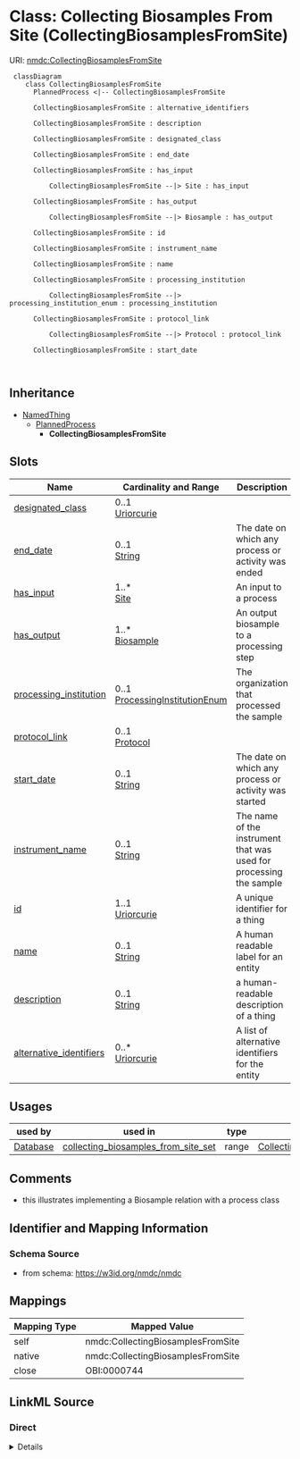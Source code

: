 # Class: Collecting Biosamples From Site (CollectingBiosamplesFromSite)



URI: [nmdc:CollectingBiosamplesFromSite](https://w3id.org/nmdc/CollectingBiosamplesFromSite)




```mermaid
 classDiagram
    class CollectingBiosamplesFromSite
      PlannedProcess <|-- CollectingBiosamplesFromSite
      
      CollectingBiosamplesFromSite : alternative_identifiers
        
      CollectingBiosamplesFromSite : description
        
      CollectingBiosamplesFromSite : designated_class
        
      CollectingBiosamplesFromSite : end_date
        
      CollectingBiosamplesFromSite : has_input
        
          CollectingBiosamplesFromSite --|> Site : has_input
        
      CollectingBiosamplesFromSite : has_output
        
          CollectingBiosamplesFromSite --|> Biosample : has_output
        
      CollectingBiosamplesFromSite : id
        
      CollectingBiosamplesFromSite : instrument_name
        
      CollectingBiosamplesFromSite : name
        
      CollectingBiosamplesFromSite : processing_institution
        
          CollectingBiosamplesFromSite --|> processing_institution_enum : processing_institution
        
      CollectingBiosamplesFromSite : protocol_link
        
          CollectingBiosamplesFromSite --|> Protocol : protocol_link
        
      CollectingBiosamplesFromSite : start_date
        
      
```





## Inheritance
* [NamedThing](NamedThing.md)
    * [PlannedProcess](PlannedProcess.md)
        * **CollectingBiosamplesFromSite**



## Slots

| Name | Cardinality and Range | Description | Inheritance |
| ---  | --- | --- | --- |
| [designated_class](designated_class.md) | 0..1 <br/> [Uriorcurie](Uriorcurie.md) |  | [PlannedProcess](PlannedProcess.md) |
| [end_date](end_date.md) | 0..1 <br/> [String](String.md) | The date on which any process or activity was ended | [PlannedProcess](PlannedProcess.md) |
| [has_input](has_input.md) | 1..* <br/> [Site](Site.md) | An input to a process | [PlannedProcess](PlannedProcess.md) |
| [has_output](has_output.md) | 1..* <br/> [Biosample](Biosample.md) | An output biosample to a processing step | [PlannedProcess](PlannedProcess.md) |
| [processing_institution](processing_institution.md) | 0..1 <br/> [ProcessingInstitutionEnum](ProcessingInstitutionEnum.md) | The organization that processed the sample | [PlannedProcess](PlannedProcess.md) |
| [protocol_link](protocol_link.md) | 0..1 <br/> [Protocol](Protocol.md) |  | [PlannedProcess](PlannedProcess.md) |
| [start_date](start_date.md) | 0..1 <br/> [String](String.md) | The date on which any process or activity was started | [PlannedProcess](PlannedProcess.md) |
| [instrument_name](instrument_name.md) | 0..1 <br/> [String](String.md) | The name of the instrument that was used for processing the sample | [PlannedProcess](PlannedProcess.md) |
| [id](id.md) | 1..1 <br/> [Uriorcurie](Uriorcurie.md) | A unique identifier for a thing | [NamedThing](NamedThing.md) |
| [name](name.md) | 0..1 <br/> [String](String.md) | A human readable label for an entity | [NamedThing](NamedThing.md) |
| [description](description.md) | 0..1 <br/> [String](String.md) | a human-readable description of a thing | [NamedThing](NamedThing.md) |
| [alternative_identifiers](alternative_identifiers.md) | 0..* <br/> [Uriorcurie](Uriorcurie.md) | A list of alternative identifiers for the entity | [NamedThing](NamedThing.md) |





## Usages

| used by | used in | type | used |
| ---  | --- | --- | --- |
| [Database](Database.md) | [collecting_biosamples_from_site_set](collecting_biosamples_from_site_set.md) | range | [CollectingBiosamplesFromSite](CollectingBiosamplesFromSite.md) |






## Comments

* this illustrates implementing a Biosample relation with a process class

## Identifier and Mapping Information







### Schema Source


* from schema: https://w3id.org/nmdc/nmdc





## Mappings

| Mapping Type | Mapped Value |
| ---  | ---  |
| self | nmdc:CollectingBiosamplesFromSite |
| native | nmdc:CollectingBiosamplesFromSite |
| close | OBI:0000744 |





## LinkML Source

<!-- TODO: investigate https://stackoverflow.com/questions/37606292/how-to-create-tabbed-code-blocks-in-mkdocs-or-sphinx -->

### Direct

<details>
```yaml
name: CollectingBiosamplesFromSite
title: Collecting Biosamples From Site
comments:
- this illustrates implementing a Biosample relation with a process class
from_schema: https://w3id.org/nmdc/nmdc
close_mappings:
- OBI:0000744
is_a: PlannedProcess
slot_usage:
  has_input:
    name: has_input
    domain_of:
    - BiosampleProcessing
    - OmicsProcessing
    - WorkflowExecutionActivity
    - PlannedProcess
    range: Site
    required: true
  has_output:
    name: has_output
    domain_of:
    - OmicsProcessing
    - WorkflowExecutionActivity
    - PlannedProcess
    range: Biosample
    required: true
  id:
    name: id
    domain_of:
    - Biosample
    - Study
    - NamedThing
    - Activity
    required: true
    structured_pattern:
      syntax: '{id_nmdc_prefix}:clsite-{id_shoulder}-{id_blade}{id_version}{id_locus}'
      interpolated: true

```
</details>

### Induced

<details>
```yaml
name: CollectingBiosamplesFromSite
title: Collecting Biosamples From Site
comments:
- this illustrates implementing a Biosample relation with a process class
from_schema: https://w3id.org/nmdc/nmdc
close_mappings:
- OBI:0000744
is_a: PlannedProcess
slot_usage:
  has_input:
    name: has_input
    domain_of:
    - BiosampleProcessing
    - OmicsProcessing
    - WorkflowExecutionActivity
    - PlannedProcess
    range: Site
    required: true
  has_output:
    name: has_output
    domain_of:
    - OmicsProcessing
    - WorkflowExecutionActivity
    - PlannedProcess
    range: Biosample
    required: true
  id:
    name: id
    domain_of:
    - Biosample
    - Study
    - NamedThing
    - Activity
    required: true
    structured_pattern:
      syntax: '{id_nmdc_prefix}:clsite-{id_shoulder}-{id_blade}{id_version}{id_locus}'
      interpolated: true
attributes:
  designated_class:
    name: designated_class
    comments:
    - required on all instances in a polymorphic Database slot like planned_process_set
    from_schema: https://w3id.org/nmdc/nmdc
    rank: 1000
    designates_type: true
    alias: designated_class
    owner: CollectingBiosamplesFromSite
    domain_of:
    - PlannedProcess
    range: uriorcurie
  end_date:
    name: end_date
    description: The date on which any process or activity was ended
    todos:
    - add date string validation pattern
    comments:
    - We are using string representations of dates until all components of our ecosystem
      can handle ISO 8610 dates
    - The date should be formatted as YYYY-MM-DD
    from_schema: https://w3id.org/nmdc/nmdc
    rank: 1000
    alias: end_date
    owner: CollectingBiosamplesFromSite
    domain_of:
    - PlannedProcess
    range: string
  has_input:
    name: has_input
    description: An input to a process.
    from_schema: https://w3id.org/nmdc/nmdc
    rank: 1000
    domain: NamedThing
    multivalued: true
    alias: has_input
    owner: CollectingBiosamplesFromSite
    domain_of:
    - BiosampleProcessing
    - OmicsProcessing
    - WorkflowExecutionActivity
    - PlannedProcess
    range: Site
    required: true
  has_output:
    name: has_output
    description: An output biosample to a processing step
    from_schema: https://w3id.org/nmdc/nmdc
    rank: 1000
    domain: NamedThing
    multivalued: true
    alias: has_output
    owner: CollectingBiosamplesFromSite
    domain_of:
    - OmicsProcessing
    - WorkflowExecutionActivity
    - PlannedProcess
    range: Biosample
    required: true
  processing_institution:
    name: processing_institution
    description: The organization that processed the sample.
    from_schema: https://w3id.org/nmdc/nmdc
    rank: 1000
    domain: PlannedProcess
    alias: processing_institution
    owner: CollectingBiosamplesFromSite
    domain_of:
    - OmicsProcessing
    - PlannedProcess
    range: processing_institution_enum
  protocol_link:
    name: protocol_link
    from_schema: https://w3id.org/nmdc/nmdc
    rank: 1000
    domain: PlannedProcess
    alias: protocol_link
    owner: CollectingBiosamplesFromSite
    domain_of:
    - PlannedProcess
    range: Protocol
  start_date:
    name: start_date
    description: The date on which any process or activity was started
    todos:
    - add date string validation pattern
    comments:
    - We are using string representations of dates until all components of our ecosystem
      can handle ISO 8610 dates
    - The date should be formatted as YYYY-MM-DD
    from_schema: https://w3id.org/nmdc/nmdc
    rank: 1000
    alias: start_date
    owner: CollectingBiosamplesFromSite
    domain_of:
    - PlannedProcess
    range: string
  instrument_name:
    name: instrument_name
    description: The name of the instrument that was used for processing the sample.
    from_schema: https://w3id.org/nmdc/nmdc
    rank: 1000
    domain: PlannedProcess
    alias: instrument_name
    owner: CollectingBiosamplesFromSite
    domain_of:
    - OmicsProcessing
    - PlannedProcess
    range: string
  id:
    name: id
    description: A unique identifier for a thing. Must be either a CURIE shorthand
      for a URI or a complete URI
    from_schema: https://w3id.org/nmdc/nmdc
    rank: 1000
    identifier: true
    alias: id
    owner: CollectingBiosamplesFromSite
    domain_of:
    - Biosample
    - Study
    - NamedThing
    - Activity
    range: uriorcurie
    required: true
    pattern: ^[a-zA-Z0-9][a-zA-Z0-9_\.]+:[a-zA-Z0-9_][a-zA-Z0-9_\-\/\.,]*$
    structured_pattern:
      syntax: '{id_nmdc_prefix}:clsite-{id_shoulder}-{id_blade}{id_version}{id_locus}'
      interpolated: true
  name:
    name: name
    description: A human readable label for an entity
    from_schema: https://w3id.org/nmdc/nmdc
    rank: 1000
    alias: name
    owner: CollectingBiosamplesFromSite
    domain_of:
    - Protocol
    - QualityControlReport
    - NamedThing
    - PersonValue
    - Activity
    range: string
  description:
    name: description
    description: a human-readable description of a thing
    from_schema: https://w3id.org/nmdc/nmdc
    rank: 1000
    slot_uri: dcterms:description
    alias: description
    owner: CollectingBiosamplesFromSite
    domain_of:
    - Study
    - NamedThing
    - ImageValue
    range: string
  alternative_identifiers:
    name: alternative_identifiers
    description: A list of alternative identifiers for the entity.
    from_schema: https://w3id.org/nmdc/nmdc
    rank: 1000
    multivalued: true
    alias: alternative_identifiers
    owner: CollectingBiosamplesFromSite
    domain_of:
    - Biosample
    - Study
    - NamedThing
    - MetaboliteQuantification
    range: uriorcurie
    pattern: ^[a-zA-Z0-9][a-zA-Z0-9_\.]+:[a-zA-Z0-9_][a-zA-Z0-9_\-\/\.,]*$

```
</details>